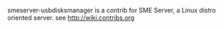 smeserver-usbdisksmanager is a contrib for SME Server, a Linux distro oriented server. see http://wiki.contribs.org

